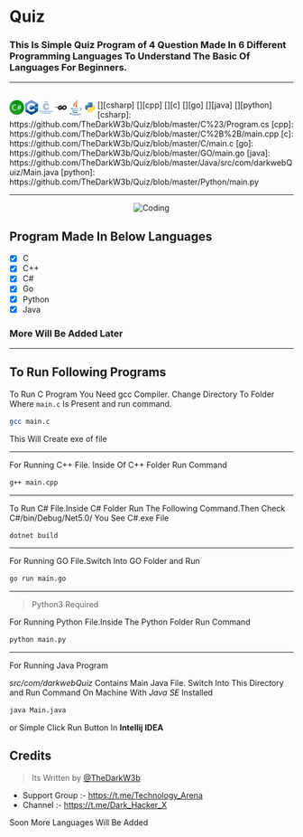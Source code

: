# Quiz

### This Is Simple Quiz Program of 4 Question Made In 6 Different Programming Languages To Understand The Basic Of Languages For Beginners.
---
<br/>
[<img align="left" alt="csharp" width="26px" src="https://raw.githubusercontent.com/github/explore/80688e429a7d4ef2fca1e82350fe8e3517d3494d/topics/csharp/csharp.png" />][csharp]
[<img align="left" alt="cpp" width="26px" src="https://raw.githubusercontent.com/github/explore/80688e429a7d4ef2fca1e82350fe8e3517d3494d/topics/cpp/cpp.png" />][cpp]
[<img align="left" alt="c" width="26px" src="https://raw.githubusercontent.com/github/explore/80688e429a7d4ef2fca1e82350fe8e3517d3494d/topics/c/c.png" />][c]
[<img align="left" alt="go" width="26px" src="https://raw.githubusercontent.com/github/explore/80688e429a7d4ef2fca1e82350fe8e3517d3494d/topics/go/go.png" />][go]
[<img align="left" alt="java" width="26px" src="https://raw.githubusercontent.com/github/explore/80688e429a7d4ef2fca1e82350fe8e3517d3494d/topics/java/java.png" />][java]
[<img align="left" alt="python" width="26px" src="https://raw.githubusercontent.com/github/explore/80688e429a7d4ef2fca1e82350fe8e3517d3494d/topics/python/python.png" />][python]

<br/>
[csharp]: https://github.com/TheDarkW3b/Quiz/blob/master/C%23/Program.cs
[cpp]: https://github.com/TheDarkW3b/Quiz/blob/master/C%2B%2B/main.cpp
[c]: https://github.com/TheDarkW3b/Quiz/blob/master/C/main.c
[go]: https://github.com/TheDarkW3b/Quiz/blob/master/GO/main.go
[java]: https://github.com/TheDarkW3b/Quiz/blob/master/Java/src/com/darkwebQuiz/Main.java
[python]: https://github.com/TheDarkW3b/Quiz/blob/master/Python/main.py

---

<p align="center">
  <img src="https://i3.wp.com/tridenstechnology.com/wp-content/uploads/2020/02/Programming-Languages-scaled.jpg" alt="Coding"/>
</p>

## Program Made In Below Languages

- [x] C
- [x] C++
- [x] C#
- [x] Go
- [x] Python
- [x] Java

### More Will Be Added Later
---

## To Run Following Programs 

To Run C Program You Need gcc Compiler.
Change Directory To Folder Where `main.c` Is Present and run command.

```bash
gcc main.c
```
This Will Create exe of file

--- 

For Running C++ File. Inside Of C++ Folder Run Command

```bash
g++ main.cpp
```

---

To Run C# File.Inside C# Folder Run The Following Command.Then Check C#/bin/Debug/Net5.0/ You See C#.exe File

```bash
dotnet build
```
---

For Running GO File.Switch Into GO Folder and Run
```bash
go run main.go
```
---

> Python3 Required

For Running Python File.Inside The Python Folder Run Command

```bash
python main.py
```
---

For Running Java Program

*src/com/darkwebQuiz* Contains Main Java File. Switch Into This Directory and Run Command On Machine With *Java SE* Installed

```bash
java Main.java
```

or Simple Click Run Button In **Intellij IDEA**

## Credits

> Its Written by [@TheDarkW3b](https://t.me/TheDarkW3b)
* Support Group :- https://t.me/Technology_Arena
* Channel :- https://t.me/Dark_Hacker_X

Soon More Languages Will Be Added
